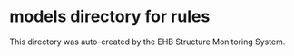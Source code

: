 # models directory for rules

This directory was auto-created by the EHB Structure Monitoring System.